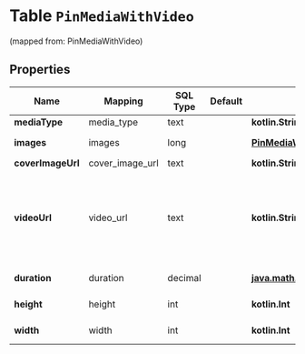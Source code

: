 
# Table `PinMediaWithVideo`
(mapped from: PinMediaWithVideo)

## Properties
Name | Mapping | SQL Type | Default | Type | Description | Notes
---- | ------- | -------- | ------- | ---- | ----------- | -----
**mediaType** | media_type | text |  | **kotlin.String** |  |  [optional]
**images** | images | long |  | [**PinMediaWithImageAllOfImages**](PinMediaWithImageAllOfImages.md) |  |  [optional] [foreignkey]
**coverImageUrl** | cover_image_url | text |  | **kotlin.String** |  |  [optional]
**videoUrl** | video_url | text |  | **kotlin.String** | Video url (720p). &lt;/p&gt;&lt;strong&gt;Note:&lt;/strong&gt; This field is limited and not available to all apps. |  [optional]
**duration** | duration | decimal |  | [**java.math.BigDecimal**](java.math.BigDecimal.md) | Duration (in milliseconds) |  [optional]
**height** | height | int |  | **kotlin.Int** | Height (in pixels) |  [optional]
**width** | width | int |  | **kotlin.Int** | Width (in pixels) |  [optional]









